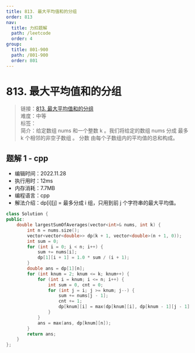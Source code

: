 ```yaml
---
title: 813. 最大平均值和的分组
order: 813
nav:
  title: 力扣题解
  path: /leetcode
  order: 4
group:
  title: 801-900
  path: /801-900
  order: 801
---
```


# 813. 最大平均值和的分组

> 链接：[813. 最大平均值和的分组](https://leetcode.cn/problems/largest-sum-of-averages)  
> 难度：中等  
> 标签：  
> 简介：给定数组 nums 和一个整数 k 。我们将给定的数组 nums 分成 最多 k 个相邻的非空子数组 。 分数 由每个子数组内的平均值的总和构成。

## 题解 1 - cpp

- 编辑时间：2022.11.28
- 执行用时：12ms
- 内存消耗：7.7MB
- 编程语言：cpp
- 解法介绍：dp[i][j] = 最多分成 i 组，只用到前 j 个字符串的最大平均值。

```cpp
class Solution {
public:
    double largestSumOfAverages(vector<int>& nums, int k) {
        int n = nums.size();
        vector<vector<double>> dp(k + 1, vector<double>(n + 1, 0));
        int sum = 0;
        for (int i = 0; i < n; i++) {
            sum += nums[i];
            dp[1][i + 1] = 1.0 * sum / (i + 1);
        }
        double ans = dp[1][n];
        for (int knum = 2; knum <= k; knum++) {
            for (int i = knum; i <= n; i++) {
                int sum = 0, cnt = 0;
                for (int j = i; j >= knum; j--) {
                    sum += nums[j - 1];
                    cnt += 1;
                    dp[knum][i] = max(dp[knum][i], dp[knum - 1][j - 1] + 1.0 * sum / cnt);
                }
            }
            ans = max(ans, dp[knum][n]);
        }
        return ans;
    }
};
```
